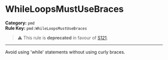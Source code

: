 # WhileLoopsMustUseBraces
**Category:** `pmd`<br/>
**Rule Key:** `pmd:WhileLoopsMustUseBraces`<br/>
> :warning: This rule is **deprecated** in favour of [S121](https://rules.sonarsource.com/java/RSPEC-121).

-----

<p>
  Avoid using 'while' statements without using curly braces.
</p>
